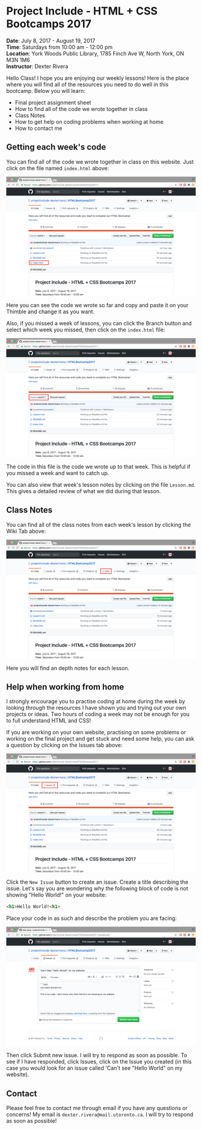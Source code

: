 # Project Include - HTML + CSS Bootcamps 2017
**Date**: July 8, 2017 - August 19, 2017  
**Time**: Saturdays from 10:00 am - 12:00 pm  
**Location**: York Woods Public Library, 1785 Finch Ave W, North York, ON M3N 1M6  
**Instructor**: Dexter Rivera

Hello Class! I hope you are enjoying our weekly lessons! Here is the place where you will find all of the resources you need to do well in this bootcamp. Below you will learn:
  * Final project assignment sheet
  * How to find all of the code we wrote together in class
  * Class Notes
  * How to get help on coding problems when working at home
  * How to contact me

## Getting each week's code  
You can find all of the code we wrote together in class on this website. Just click on the file named `index.html` above:

![](/screenshots/ReadMe/indexHTML.png)

Here you can see the code we wrote so far and copy and paste it on your Thimble and change it as you want.

Also, if you missed a week of lessons, you can click the Branch button and select which week you missed, then click on the `index.html` file:

![](/screenshots/ReadMe/Branch.png)

The code in this file is the code we wrote up to that week. This is helpful if you missed a week and want to catch up.

You can also view that week's lesson notes by clicking on the file `Lesson.md`. This gives a detailed review of what we did during that lesson.

## Class Notes
You can find all of the class notes from each week's lesson by clicking the Wiki Tab above:

![](/screenshots/ReadMe/Wiki.png)

Here you will find an depth notes for each lesson.

## Help when working from home
I strongly encourage you to practise coding at home during the week by looking through the resources I have shown you and trying out your own projects or ideas. Two hours of coding a week may not be enough for you to full understand HTML and CSS!

If you are working on your own website, practising on some problems or working on the final project and get stuck and need some help, you can ask a question by clicking on the Issues tab above:

![](/screenshots/ReadMe/Issues.png)

Click the `New Issue` button to create an issue. Create a title describing the issue. Let's say you are wondering why the following block of code is not showing "Hello World!" on your website:
```html
<h1>Hello World!<h1>
```
Place your code in as such and describe the problem you are facing:

![](/screenshots/ReadMe/CreateIssue.png)

Then click Submit new issue. I will try to respond as soon as possible. To see if I have responded, click Issues, click on the Issue you created (in this case you would look for an issue called 'Can't see "Hello World" on my website).

## Contact
Please feel free to contact me through email if you have any questions or concerns! My email is `dexter.rivera@mail.utoronto.ca`. I will try to respond as soon as possible!  
